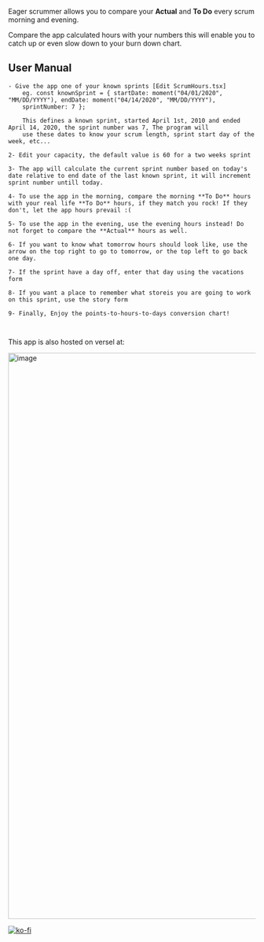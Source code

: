 Eager scrummer allows you to compare your **Actual** and **To Do** every scrum morning and evening.

Compare the app calculated hours with your numbers this will enable you to catch up or even slow down to your burn down chart.


## User Manual

```
- Give the app one of your known sprints [Edit ScrumHours.tsx]
    eg. const knownSprint = { startDate: moment("04/01/2020", "MM/DD/YYYY"), endDate: moment("04/14/2020", "MM/DD/YYYY"),
    sprintNumber: 7 };
    
    This defines a known sprint, started April 1st, 2010 and ended April 14, 2020, the sprint number was 7, The program will
    use these dates to know your scrum length, sprint start day of the week, etc...

2- Edit your capacity, the default value is 60 for a two weeks sprint

3- The app will calculate the current sprint number based on today's date relative to end date of the last known sprint, it will increment sprint number untill today.

4- To use the app in the morning, compare the morning **To Do** hours with your real life **To Do** hours, if they match you rock! If they don't, let the app hours prevail :(

5- To use the app in the evening, use the evening hours instead! Do not forget to compare the **Actual** hours as well.

6- If you want to know what tomorrow hours should look like, use the arrow on the top right to go to tomorrow, or the top left to go back one day.

7- If the sprint have a day off, enter that day using the vacations form

8- If you want a place to remember what storeis you are going to work on this sprint, use the story form

9- Finally, Enjoy the points-to-hours-to-days conversion chart!



```

This app is also hosted on versel at: 

<img width="1151" alt="image" src="https://user-images.githubusercontent.com/9623964/84615016-9fe53d80-ae7c-11ea-9e9a-9143961547bf.png">

[![ko-fi](https://www.ko-fi.com/img/githubbutton_sm.svg)](https://ko-fi.com/T6T71S4BB)



